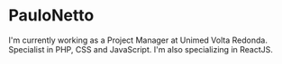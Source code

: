 # PauloNetto

I'm currently working as a Project Manager at Unimed Volta Redonda.
Specialist in PHP, CSS and JavaScript.
I'm also specializing in ReactJS.
